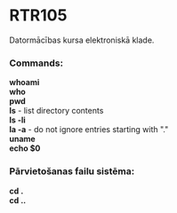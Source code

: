 # RTR105
Datormācības kursa elektroniskā klade.
### Commands:
**whoami**  
**who**   
**pwd**  
**ls** - list directory contents  
**ls -li**  
**la -a** - do not ignore entries starting with "."  
**uname**  
**echo $0**
### Pārvietošanas failu sistēma:
**cd .**  
**cd ..** 

